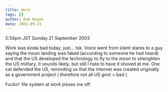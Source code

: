 ```yaml
---
title: Work
tags: []
author: Rob Nugen
date: 2003-09-21
---
```


<p class=date>5:34pm JST Sunday 21 September 2003</p>

<p>Work was kinda bad today; just... tsk.  Voice went from silent
stares to a guy saying the moon landing was faked (according to
someone he had heard) and that the US developed the technology to fly
to the moon to strenghten the US military.  It sounds likely, but
still I hate to have it shoved at me.  One cat defended the US,
reminding us that the internet was created originally as a government
project ( therefore not all US govt = bad ).</p>

<p>Fuckin' file system at work pisses me off.</p>
